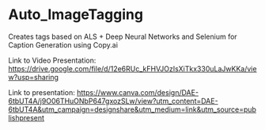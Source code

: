 # Auto_ImageTagging
Creates tags based on ALS + Deep Neural Networks and Selenium for Caption Generation using Copy.ai

Link to Video Presentation:
https://drive.google.com/file/d/12e6RUc_kFHVJOzIsXiTkx330uLaJwKKa/view?usp=sharing

Link to presentation:
https://www.canva.com/design/DAE-6tbUT4A/j9O06THuONbP647gxozSLw/view?utm_content=DAE-6tbUT4A&utm_campaign=designshare&utm_medium=link&utm_source=publishpresent
